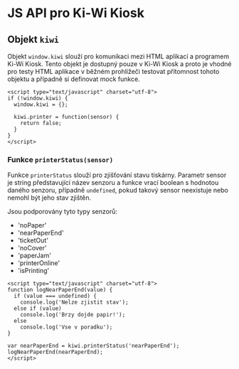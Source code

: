 # JS API pro Ki-Wi Kiosk

## Objekt `kiwi`

Objekt `window.kiwi` slouží pro komunikaci mezi HTML aplikací a programem Ki-Wi Kiosk. Tento objekt je dostupný pouze v Ki-Wi Kiosk a proto je vhodné pro testy HTML aplikace v běžném prohlížeči testovat přítomnost tohoto objektu a případně si definovat mock funkce.

```
<script type="text/javascript" charset="utf-8">
if (!window.kiwi) {
  window.kiwi = {};

  kiwi.printer = function(sensor) {
    return false;
  }
}
</script>
```

### Funkce `printerStatus(sensor)`

Funkce `printerStatus` slouží pro zjišťování stavu tiskárny. Parametr sensor je string představující název senzoru a funkce vrací boolean s hodnotou daného senzoru, případně `undefined`, pokud takový sensor neexistuje nebo nemohl být jeho stav zjištěn.

Jsou podporovány tyto typy senzorů:
* 'noPaper'
* 'nearPaperEnd'
* 'ticketOut'
* 'noCover'
* 'paperJam'
* 'printerOnline'
* 'isPrinting'

```
<script type="text/javascript" charset="utf-8">
function logNearPaperEnd(value) {
  if (value === undefined) {
    console.log('Nelze zjistit stav');
  else if (value)
    console.log('Brzy dojde papir!');
  else
    console.log('Vse v poradku');
}

var nearPaperEnd = kiwi.printerStatus('nearPaperEnd');
logNearPaperEnd(nearPaperEnd);
</script>
```
